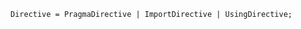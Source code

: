 <!-- This file is generated automatically by infrastructure scripts. Please don't edit by hand. -->

<!-- markdownlint-disable first-line-h1 -->

```{ .ebnf .slang-ebnf #Directive }
Directive = PragmaDirective | ImportDirective | UsingDirective;
```

